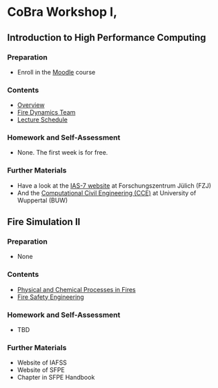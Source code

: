 # CoBra Workshop I, 

## Introduction to High Performance Computing

### Preparation
- Enroll in the [Moodle](https://www.moodle.uni-wuppertal.de) course

### Contents
- [Overview](../../overview/01_overview)
- [Fire Dynamics Team](../../overview/02_team)
- [Lecture Schedule](00_overview)

### Homework and Self-Assessment
- None. The first week is for free.

### Further Materials
- Have a look at the [IAS-7 website](https://www.fz-juelich.de/de/ias/ias-7) at Forschungszentrum Jülich (FZJ)
- And the [Computational Civil Engineering (CCE)](https://www.cce.uni-wuppertal.de) at University of Wuppertal (BUW)

## Fire Simulation II

### Preparation
- None

### Contents
- [Physical and Chemical Processes in Fires](../../modelling/01_general/01_processes)
- [Fire Safety Engineering](../../modelling/01_general/02_fse)

### Homework and Self-Assessment
- TBD

### Further Materials
- Website of IAFSS
- Website of SFPE
- Chapter in SFPE Handbook
